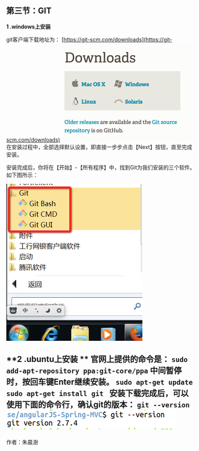 ## 第三节：GIT

**1 .windows上安装**

git客户端下载地址为：
[https://git-scm.com/downloads](https://git-scm.com/downloads) 
![](image/2016-06-24_576c8cfd1c3e4.png) 
在安装过程中，全部选择默认设置，即直接一步步点击【Next】按钮，直至完成安装。

安装完成后，你将在【开始】-【所有程序】中，找到Git为我们安装的三个软件。如下图所示：

![](image/2016-06-24_576c8cfd3955e.png) 

**2 .ubuntu上安装
**
官网上提供的命令是：
`sudo add-apt-repository ppa:git-core/ppa`
中间暂停时，按回车键Enter继续安装。
`sudo apt-get update`
`sudo apt-get install git `
安装下载完成后，可以使用下面的命令行，确认git的版本：
`git --version `
![](image/001.png) 
---
作者：朱晨澍
